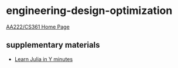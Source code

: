 # engineering-design-optimization

[AA222/CS361 Home Page](https://aa222.stanford.edu/)




## supplementary materials

* [Learn Julia in Y minutes](http://learnxinyminutes.com/docs/julia/)
